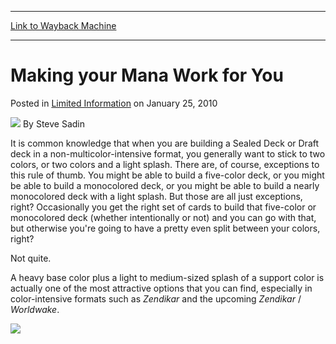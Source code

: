 
---
[Link to Wayback Machine](https://web.archive.org/web/20151016103408/http://magic.wizards.com/en/articles/archive/limited-information/making-your-mana-work-you-2010-01-25)

[_metadata_:author]:- "Steve Sadin"
[_metadata_:description]:- "It is common knowledge that when you are building a Sealed Deck or Draft deck in a non-multicolor-intensive format, you generally want to stick to two colors, or two colors and a light splash. There are, of course, exceptions to this rule of thumb. You might be able to build a five-color deck, or you might be able to build a monocolored deck, or you might be able to build a nearly monocolored deck with a light splash. But those are all just exceptions, right?"
[_metadata_:generator]:- "Drupal 7 (http://drupal.org)"
[_metadata_:node]:- "189416"
[_metadata_:publish_date]:- "2010-01-25"
[_metadata_:source]:- "div-main-content"
[_metadata_:title]:- "Making your Mana Work for You"
[_metadata_:wayback_capture_timestamp]:- "2015-10-16 10:34:08"
[_metadata_:wayback_raw_url]:- "https://web.archive.org/web/20151016103408id_/http://magic.wizards.com/en/articles/archive/limited-information/making-your-mana-work-you-2010-01-25"
[_metadata_:wayback_url]:- "http://magic.wizards.com/en/articles/archive/limited-information/making-your-mana-work-you-2010-01-25"
---


Making your Mana Work for You
=============================



 Posted in [Limited Information](/en/articles/columns/limited-information-archive)
 on January 25, 2010 






![](https://media.magic.wizards.com/styles/auth_small/public/images/person/authorpic_SteveSadin.jpg)
By Steve Sadin










It is common knowledge that when you are building a Sealed Deck or Draft deck in a non-multicolor-intensive format, you generally want to stick to two colors, or two colors and a light splash. There are, of course, exceptions to this rule of thumb. You might be able to build a five-color deck, or you might be able to build a monocolored deck, or you might be able to build a nearly monocolored deck with a light splash. But those are all just exceptions, right? Occasionally you get the right set of cards to build that five-color or monocolored deck (whether intentionally or not) and you can go with that, but otherwise you're going to have a pretty even split between your colors, right?

Not quite.

A heavy base color plus a light to medium-sized splash of a support color is actually one of the most attractive options that you can find, especially in color-intensive formats such as *Zendikar* and the upcoming *Zendikar* / *Worldwake*. 

![](https://web.archive.org/web/20130606174158im_/http://wizards.com/mtg/images/daily/li/li75_landRatio.jpg)  
 




